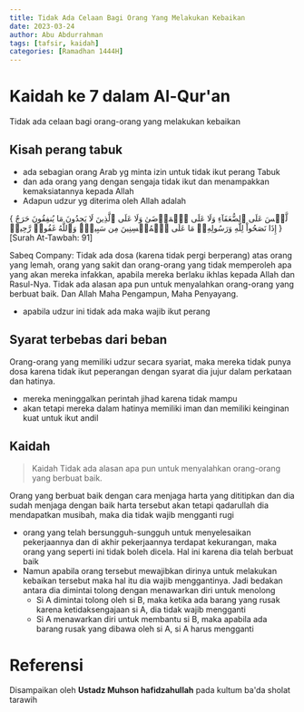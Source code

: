 ```yaml
---
title: Tidak Ada Celaan Bagi Orang Yang Melakukan Kebaikan
date: 2023-03-24
author: Abu Abdurrahman 
tags: [tafsir, kaidah]
categories: [Ramadhan 1444H]
---
```


# Kaidah ke 7 dalam Al-Qur'an

Tidak ada celaan bagi orang-orang yang melakukan kebaikan 

## Kisah perang tabuk

- ada sebagian orang Arab yg minta izin untuk tidak ikut perang Tabuk
- dan ada orang yang dengan sengaja tidak ikut dan menampakkan kemaksiatannya kepada Allah
- Adapun udzur yg diterima oleh Allah adalah

{ لَّيۡسَ عَلَى ٱلضُّعَفَآءِ وَلَا عَلَى ٱلۡمَرۡضَىٰ وَلَا عَلَى ٱلَّذِينَ لَا يَجِدُونَ مَا يُنفِقُونَ حَرَجٌ إِذَا نَصَحُواْ لِلَّهِ وَرَسُولِهِۦۚ مَا عَلَى ٱلۡمُحۡسِنِينَ مِن سَبِيلٖۚ وَٱللَّهُ غَفُورٞ رَّحِيمٞ }
[Surah At-Tawbah: 91]

Sabeq Company:
Tidak ada dosa (karena tidak pergi berperang) atas orang yang lemah, orang yang sakit dan orang-orang yang tidak memperoleh apa yang akan mereka infakkan, apabila mereka berlaku ikhlas kepada Allah dan Rasul-Nya. Tidak ada alasan apa pun untuk menyalahkan orang-orang yang berbuat baik. Dan Allah Maha Pengampun, Maha Penyayang.

- apabila udzur ini tidak ada maka wajib ikut perang

## Syarat terbebas dari beban

Orang-orang yang memiliki udzur secara syariat, maka mereka tidak punya dosa karena tidak ikut peperangan dengan syarat dia jujur dalam perkataan dan hatinya.

- mereka meninggalkan perintah jihad karena tidak mampu
- akan tetapi mereka dalam hatinya memiliki iman dan memiliki keinginan kuat untuk ikut andil

## Kaidah 

> Kaidah Tidak ada alasan apa pun untuk menyalahkan orang-orang yang berbuat baik.

Orang yang berbuat baik dengan cara menjaga harta yang dititipkan dan dia sudah menjaga dengan baik harta tersebut akan tetapi qadarullah dia mendapatkan musibah, maka dia tidak wajib mengganti rugi

- orang yang telah bersungguh-sungguh untuk menyelesaikan pekerjaannya dan di akhir pekerjaannya terdapat kekurangan, maka orang yang seperti ini tidak boleh dicela. Hal ini karena dia telah berbuat baik
- Namun apabila orang tersebut mewajibkan dirinya untuk melakukan kebaikan tersebut maka hal itu dia wajib menggantinya. Jadi bedakan antara dia dimintai tolong dengan menawarkan diri untuk menolong
  - Si A dimintai tolong oleh si B, maka ketika ada barang yang rusak karena ketidaksengajaan si A, dia tidak wajib mengganti
  - Si A menawarkan diri untuk membantu si B, maka apabila ada barang rusak yang dibawa oleh si A, si A harus mengganti

# Referensi

Disampaikan oleh **Ustadz Muhson hafidzahullah** pada kultum ba'da sholat tarawih